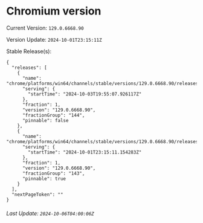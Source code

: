 # Chromium version

Current Version: `129.0.6668.90`

Version Update: `2024-10-01T23:15:11Z`

Stable Release(s):
```
{
  "releases": [
    {
      "name": "chrome/platforms/win64/channels/stable/versions/129.0.6668.90/releases/1727985307",
      "serving": {
        "startTime": "2024-10-03T19:55:07.926117Z"
      },
      "fraction": 1,
      "version": "129.0.6668.90",
      "fractionGroup": "144",
      "pinnable": false
    },
    {
      "name": "chrome/platforms/win64/channels/stable/versions/129.0.6668.90/releases/1727824511",
      "serving": {
        "startTime": "2024-10-01T23:15:11.154283Z"
      },
      "fraction": 1,
      "version": "129.0.6668.90",
      "fractionGroup": "143",
      "pinnable": true
    }
  ],
  "nextPageToken": ""
}
```

###### Last Update: `2024-10-06T04:00:06Z`
        